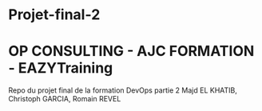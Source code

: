 # Projet-final-2
# OP CONSULTING - AJC FORMATION - EAZYTraining
Repo du projet final de la formation DevOps partie 2
Majd EL KHATIB, Christoph GARCIA, Romain REVEL
